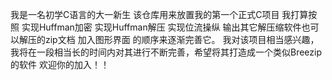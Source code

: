 我是一名初学C语言的大一新生
该仓库用来放置我的第一个正式C项目
我打算按照
实现Huffman加密
实现Huffman解压
实现位流操纵
输出其它解压缩软件也可以解压的zip文档
加入图形界面
的顺序来逐渐完善它。
我对该项目相当感兴趣，我将在一段相当长的时间内对其进行不断完善，希望将其打造成一个类似Breezip的软件
欢迎你的加入！！
